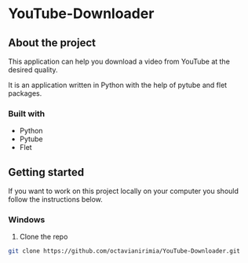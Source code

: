 # YouTube-Downloader

## About the project

This application can help you download a video from YouTube at the desired quality.

It is an application written in Python with the help of pytube and flet packages.


### Built with

- Python
- Pytube
- Flet

## Getting started

If you want to work on this project locally on your computer you should follow the instructions below.

### Windows
1. Clone the repo
```sh
git clone https://github.com/octavianirimia/YouTube-Downloader.git
```
